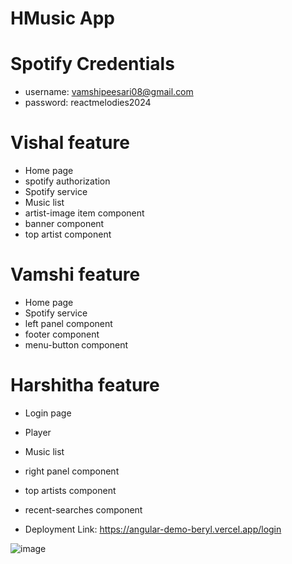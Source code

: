 # HMusic App

# Spotify Credentials

- username: vamshipeesari08@gmail.com
- password: reactmelodies2024

# Vishal feature

- Home page
- spotify authorization
- Spotify service
- Music list
- artist-image item component
- banner component
- top artist component

# Vamshi feature

- Home page
- Spotify service
- left panel component
- footer component
- menu-button component

# Harshitha feature

- Login page
- Player
- Music list
- right panel component
- top artists component
- recent-searches component

- Deployment Link: https://angular-demo-beryl.vercel.app/login

![image](https://github.com/2024-Winter-ITE-5425-0NA/project-angular-client-pvr08/assets/113646080/c086707d-b22f-44bc-9227-e89063f7e3ad)
